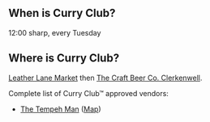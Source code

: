 ## When is Curry Club?
12:00 sharp, every Tuesday

## Where is Curry Club?
[Leather Lane Market](https://en.wikipedia.org/wiki/Leather_Lane_Market) then [The Craft Beer Co. Clerkenwell](https://maps.app.goo.gl/stWuuQ4q522asq5R9).

Complete list of Curry Club™ approved vendors:
- [The Tempeh Man](https://www.thetempehman.com) ([Map](https://maps.app.goo.gl/ZwZoKQp5uxtRCtf37))


